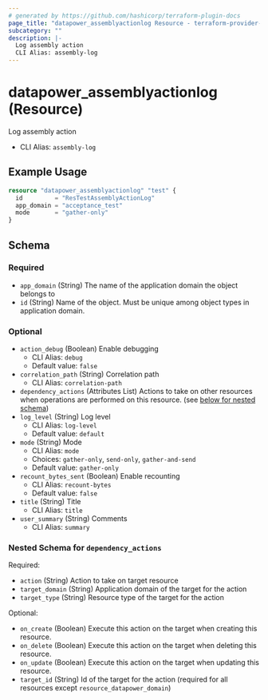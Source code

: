 ```yaml
---
# generated by https://github.com/hashicorp/terraform-plugin-docs
page_title: "datapower_assemblyactionlog Resource - terraform-provider-datapower"
subcategory: ""
description: |-
  Log assembly action
  CLI Alias: assembly-log
---
```


# datapower_assemblyactionlog (Resource)

Log assembly action
  - CLI Alias: `assembly-log`

## Example Usage

```terraform
resource "datapower_assemblyactionlog" "test" {
  id         = "ResTestAssemblyActionLog"
  app_domain = "acceptance_test"
  mode       = "gather-only"
}
```

<!-- schema generated by tfplugindocs -->
## Schema

### Required

- `app_domain` (String) The name of the application domain the object belongs to
- `id` (String) Name of the object. Must be unique among object types in application domain.

### Optional

- `action_debug` (Boolean) Enable debugging
  - CLI Alias: `debug`
  - Default value: `false`
- `correlation_path` (String) Correlation path
  - CLI Alias: `correlation-path`
- `dependency_actions` (Attributes List) Actions to take on other resources when operations are performed on this resource. (see [below for nested schema](#nestedatt--dependency_actions))
- `log_level` (String) Log level
  - CLI Alias: `log-level`
  - Default value: `default`
- `mode` (String) Mode
  - CLI Alias: `mode`
  - Choices: `gather-only`, `send-only`, `gather-and-send`
  - Default value: `gather-only`
- `recount_bytes_sent` (Boolean) Enable recounting
  - CLI Alias: `recount-bytes`
  - Default value: `false`
- `title` (String) Title
  - CLI Alias: `title`
- `user_summary` (String) Comments
  - CLI Alias: `summary`

<a id="nestedatt--dependency_actions"></a>
### Nested Schema for `dependency_actions`

Required:

- `action` (String) Action to take on target resource
- `target_domain` (String) Application domain of the target for the action
- `target_type` (String) Resource type of the target for the action

Optional:

- `on_create` (Boolean) Execute this action on the target when creating this resource.
- `on_delete` (Boolean) Execute this action on the target when deleting this resource.
- `on_update` (Boolean) Execute this action on the target when updating this resource.
- `target_id` (String) Id of the target for the action (required for all resources except `resource_datapower_domain`)
